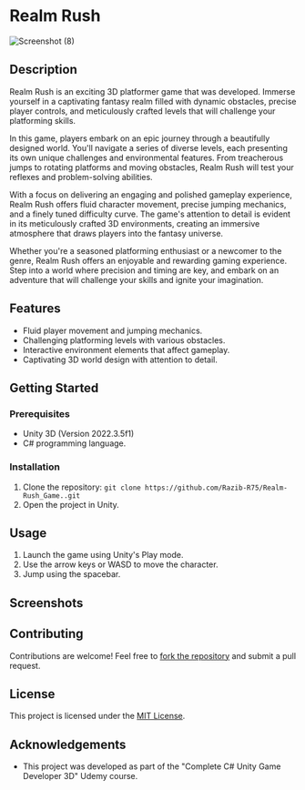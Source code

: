 # Realm Rush


![Screenshot (8)](https://github.com/Razib-R75/Realm-Rush_Game./assets/123752824/419d653a-d26f-4a55-a66f-d332dbde1a80)

## Description

Realm Rush is an exciting 3D platformer game that was developed. Immerse yourself in a captivating fantasy realm filled with dynamic obstacles, precise player controls, and meticulously crafted levels that will challenge your platforming skills.

In this game, players embark on an epic journey through a beautifully designed world. You'll navigate a series of diverse levels, each presenting its own unique challenges and environmental features. From treacherous jumps to rotating platforms and moving obstacles, Realm Rush will test your reflexes and problem-solving abilities.

With a focus on delivering an engaging and polished gameplay experience, Realm Rush offers fluid character movement, precise jumping mechanics, and a finely tuned difficulty curve. The game's attention to detail is evident in its meticulously crafted 3D environments, creating an immersive atmosphere that draws players into the fantasy universe.

Whether you're a seasoned platforming enthusiast or a newcomer to the genre, Realm Rush offers an enjoyable and rewarding gaming experience. Step into a world where precision and timing are key, and embark on an adventure that will challenge your skills and ignite your imagination.

## Features

- Fluid player movement and jumping mechanics.
- Challenging platforming levels with various obstacles.
- Interactive environment elements that affect gameplay.
- Captivating 3D world design with attention to detail.


## Getting Started

### Prerequisites

- Unity 3D (Version 2022.3.5f1)
- C# programming language.

### Installation

1. Clone the repository: `git clone https://github.com/Razib-R75/Realm-Rush_Game..git`
2. Open the project in Unity.


## Usage

1. Launch the game using Unity's Play mode.
2. Use the arrow keys or WASD to move the character.
3. Jump using the spacebar.


## Screenshots


## Contributing

Contributions are welcome! Feel free to [fork the repository](https://github.com/Razib-R75/Realm-Rush_Game./fork) and submit a pull request.

## License

This project is licensed under the [MIT License](LICENSE).

## Acknowledgements

- This project was developed as part of the "Complete C# Unity Game Developer 3D" Udemy course.

